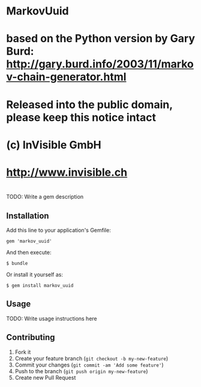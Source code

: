 # MarkovUuid
# based on the Python version by Gary Burd: http://gary.burd.info/2003/11/markov-chain-generator.html
# Released into the public domain, please keep this notice intact
# (c) InVisible GmbH
# http://www.invisible.ch
#
TODO: Write a gem description

## Installation

Add this line to your application's Gemfile:

    gem 'markov_uuid'

And then execute:

    $ bundle

Or install it yourself as:

    $ gem install markov_uuid

## Usage

TODO: Write usage instructions here

## Contributing

1. Fork it
2. Create your feature branch (`git checkout -b my-new-feature`)
3. Commit your changes (`git commit -am 'Add some feature'`)
4. Push to the branch (`git push origin my-new-feature`)
5. Create new Pull Request
